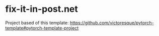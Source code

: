 # fix-it-in-post.net

Project based of this template: https://github.com/victoresque/pytorch-template#pytorch-template-project
